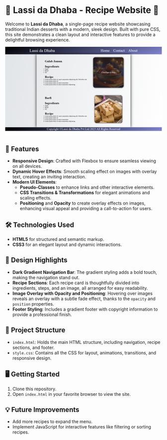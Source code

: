 # 🍹 Lassi da Dhaba - Recipe Website 🍴

Welcome to **Lassi da Dhaba**, a single-page recipe website showcasing traditional Indian desserts with a modern, sleek design. Built with pure CSS, this site demonstrates a clean layout and interactive features to provide a delightful browsing experience.

![Screenshot of Lassi da Dhaba](./Screenshot.png)


## 🚀 Features

- **Responsive Design**: Crafted with Flexbox to ensure seamless viewing on all devices.
- **Dynamic Hover Effects**: Smooth scaling effect on images with overlay text, creating an inviting interaction.
- **Modern UI Elements**:
  - **Pseudo-Classes** to enhance links and other interactive elements.
  - **CSS Transitions & Transformations** for elegant animations and scaling effects.
  - **Positioning** and **Opacity** to create overlay effects on images, enhancing visual appeal and providing a call-to-action for users.
  
## 🛠️ Technologies Used

- **HTML5** for structured and semantic markup.
- **CSS3** for an elegant layout and dynamic interactions.

## 🎨 Design Highlights

- **Dark Gradient Navigation Bar**: The gradient styling adds a bold touch, making the navigation stand out.
- **Recipe Sections**: Each recipe card is thoughtfully divided into ingredients, steps, and an image, all arranged for easy readability.
- **Image Overlay with Opacity and Positioning**: Hovering over images reveals an overlay with a subtle fade effect, thanks to the `opacity` and `position` properties.
- **Footer Styling**: Includes a gradient footer with copyright information to provide a professional finish.

## 📁 Project Structure

- `index.html`: Holds the main HTML structure, including navigation, recipe sections, and footer.
- `style.css`: Contains all the CSS for layout, animations, transitions, and responsive design.

## 🖥️ Getting Started

1. Clone this repository.
2. Open `index.html` in your favorite browser to view the site.

## 💡 Future Improvements

- Add more recipes to expand the menu.
- Implement JavaScript for interactive features like filtering or sorting recipes.
